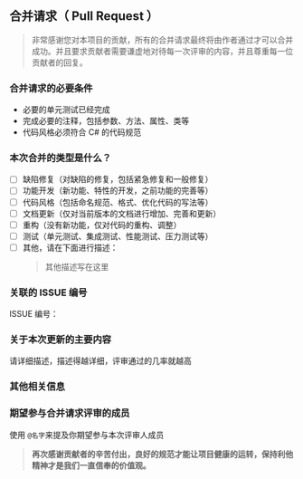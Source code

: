 ## 合并请求（ Pull Request ）
> 非常感谢您对本项目的贡献，所有的合并请求最终将由作者通过才可以合并成功。并且要求贡献者需要谦虚地对待每一次评审的内容，并且尊重每一位贡献者的回复。

### 合并请求的必要条件
- 必要的单元测试已经完成
- 完成必要的注释，包括参数、方法、属性、类等
- 代码风格必须符合 C# 的代码规范

### 本次合并的类型是什么？
- [ ] 缺陷修复（对缺陷的修复，包括紧急修复和一般修复） 
- [ ] 功能开发（新功能、特性的开发，之前功能的完善等）
- [ ] 代码风格（包括命名规范、格式、优化代码的写法等）
- [ ] 文档更新（仅对当前版本的文档进行增加、完善和更新）
- [ ] 重构（没有新功能，仅对代码的重构、调整）
- [ ] 测试（单元测试、集成测试、性能测试、压力测试等）
- [ ] 其他，请在下面进行描述：
   > 其他描述写在这里
   
### 关联的 ISSUE 编号
ISSUE 编号：

### 关于本次更新的主要内容
请详细描述，描述得越详细，评审通过的几率就越高

### 其他相关信息


### 期望参与合并请求评审的成员
使用 `@名字`来提及你期望参与本次评审人成员 



> **再次感谢贡献者的辛苦付出，良好的规范才能让项目健康的运转，保持利他精神才是我们一直信奉的价值观。**